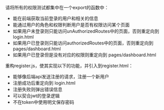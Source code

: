 请将所有的权限测试都集中在一个export的函数中：
- 能在前端获取当前登录的用户和相关的信息
- 能通过用户的角色和权限判断用户是否有权限访问某个页面
- 如果用户未登录则只能访问unAuthorizedRoutes中的页面，否则重定向到 login.html
- 如果用户已登录则只能访问authorizedRoutes中的页面，否则重定向到 pages/dashboard.html
- 如果用户已登录但是没有对应的权限则重定向到 pages/dashboard.html

重构register.js，使其实现以下的功能，并引入到register.html：
- 能够像后端api发送注册的请求，注册一个新用户
- 注册成功后重定向到 login.html
- 注册失败则弹出错误信息
- 可以契合jwt的登录逻辑
- 不在token中使用明文保存密码